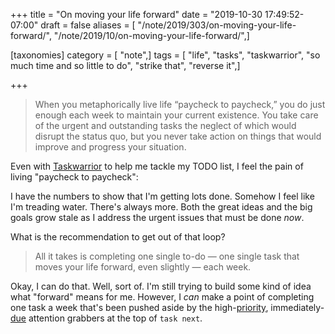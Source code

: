 +++
title = "On moving your life forward"
date = "2019-10-30 17:49:52-07:00"
draft = false
aliases = [ "/note/2019/303/on-moving-your-life-forward/", "/note/2019/10/on-moving-your-life-forward/",]

[taxonomies]
category = [ "note",]
tags = [ "life", "tasks", "taskwarrior", "so much time and so little to do", "strike that", "reverse it",]

+++

> When you metaphorically live life “paycheck to paycheck,” you do just enough each week to maintain your
> current existence.  You take care of the urgent and outstanding tasks the neglect of which would disrupt the
> status quo, but you never take action on things that would improve and progress your situation.

Even with [Taskwarrior][] to help me tackle my TODO list, I feel the pain of living "paycheck
to paycheck":

[Taskwarrior]: /tags/taskwarrior

I have the numbers to show that I'm getting lots done. Somehow I feel like I'm treading water. There's always
more. Both the great ideas and the big goals grow stale as I address the urgent issues that must be done
*now*.

What is the recommendation to get out of that loop?

> All it takes is completing one single to-do — one single task that moves your life forward, even slightly —
> each week.

Okay, I can do that. Well, sort of. I'm still trying to build some kind of idea what "forward" means for me.
However, I *can* make a point of completing one task a week that's been pushed aside by the high-[priority][],
immediately-[due][] attention grabbers at the top of `task next`.

[priority]: /post/2017/12/taskwarrior-priorities/
[due]: /post/2018/01/taskwarrior-due-dates/